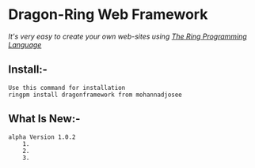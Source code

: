 # Dragon-Ring Web Framework
_It's very easy to create your own web-sites using [The Ring Programming Language](http://ring-lang.net)_

## Install:-
	Use this command for installation 
	ringpm install dragonframework from mohannadjosee
## What Is New:-
	alpha Version 1.0.2
		1.
		2.
		3.
